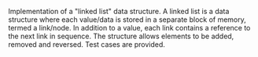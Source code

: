 Implementation of a "linked list" data structure. A linked list is a data structure where each value/data is stored in a separate block of memory,
termed a link/node. In addition to a value, each link contains a reference to the next link in sequence. The structure allows elements to be added, removed and reversed. 
Test cases are provided.
